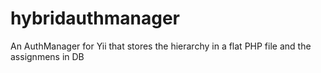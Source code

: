 hybridauthmanager
=================

An AuthManager for Yii that stores the hierarchy in a flat PHP file and the assignmens in DB

